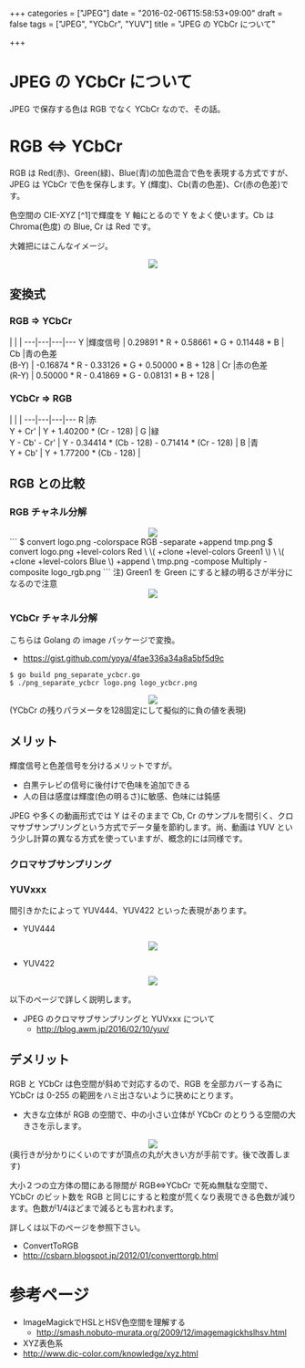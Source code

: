 +++
categories = ["JPEG"]
date = "2016-02-06T15:58:53+09:00"
draft = false
tags = ["JPEG", "YCbCr", "YUV"]
title = "JPEG の YCbCr について"

+++

# JPEG の YCbCr について

JPEG で保存する色は RGB でなく YCbCr なので、その話。

# RGB <=> YCbCr

RGB は Red(赤)、Green(緑)、Blue(青)の加色混合で色を表現する方式ですが、JPEG は YCbCr で色を保存します。Y (輝度)、Cb(青の色差)、Cr(赤の色差)です。

色空間の CIE-XYZ [^1]で輝度を Y 軸にとるので Y をよく使います。Cb は Chroma(色度) の Blue, Cr は Red です。

大雑把にはこんなイメージ。
<center> <img src="../ycbcr.jpg" /> </center>

## 変換式

### RGB => YCbCr
   |   |   | 
---|---|---|---
Y  |輝度信号            |  0.29891 * R + 0.58661 * G + 0.11448 * B |
Cb |青の色差 <br> (B-Y) | -0.16874 * R - 0.33126 * G + 0.50000 * B + 128 |
Cr |赤の色差 <br> (R-Y) |  0.50000 * R - 0.41869 * G - 0.08131 * B + 128 |

###  YCbCr => RGB
   |   |   | 
---|---|---|---
R |赤 <br> Y + Cr'       | Y + 1.40200 * (Cr - 128) |
G |緑 <br> Y - Cb' - Cr' | Y - 0.34414 * (Cb - 128) - 0.71414 * (Cr - 128) |
B |青 <br> Y + Cb'       | Y + 1.77200 * (Cb - 128) |

## RGB との比較

### RGB チャネル分解

<center> <img src="../logo.png" /> </center>
```
$ convert logo.png -colorspace RGB -separate +append tmp.png
$ convert logo.png +level-colors Red \
	\( +clone +level-colors Green1 \) \
	\( +clone +level-colors Blue \) +append \
	tmp.png -compose Multiply -composite  logo_rgb.png
```
注) Green1 を Green にすると緑の明るさが半分になるので注意
<center> <img src="../logo_rgb.png" /> </center>

### YCbCr チャネル分解

こちらは Golang の image パッケージで変換。

 * https://gist.github.com/yoya/4fae336a34a8a5bf5d9c

```
$ go build png_separate_ycbcr.go
$ ./png_separate_ycbcr logo.png logo_ycbcr.png
```
<center> <img src="../logo_ycbcr.png" /> </center>
(YCbCr の残りパラメータを128固定にして擬似的に負の値を表現)

## メリット

輝度信号と色差信号を分けるメリットですが。

 * 白黒テレビの信号に後付けで色味を追加できる
 * 人の目は感度は輝度(色の明るさ)に敏感、色味には鈍感

JPEG や多くの動画形式では Y はそのままで Cb, Cr のサンプルを間引く、クロマサブサンプリングという方式でデータ量を節約します。尚、動画は YUV という少し計算の異なる方式を使っていますが、概念的には同様です。

### クロマサブサンプリング

### YUVxxx

間引きかたによって YUV444、YUV422 といった表現があります。

* YUV444
<center> <img src="../yuv444.png" /> </center>

* YUV422
<center> <img src="../yuv422.png" /> </center>

以下のページで詳しく説明します。

 * JPEG のクロマサブサンプリングと YUVxxx について
   * http://blog.awm.jp/2016/02/10/yuv/

## デメリット

RGB と YCbCr は色空間が斜めで対応するので、RGB を全部カバーする為に YCbCr は 0-255 の範囲をハミ出さないように狭めにとります。

 * 大きな立体が RGB の空間で、中の小さい立体が YCbCr のとりうる空間の大きさを示します。
<center> <img src="../rgb2ycbcr_half.png" /> </center>
(奥行きが分かりにくいのですが頂点の丸が大きい方が手前です。後で改善します)

 大小２つの立方体の間にある隙間が RGB<=>YCbCr で死ぬ無駄な空間で、YCbCr のビット数を RGB と同じにすると粒度が荒くなり表現できる色数が減ります。色数が1/4ほどまで減るとも言われます。

詳しくは以下のページを参照下さい。

 * ConvertToRGB
  * http://csbarn.blogspot.jp/2012/01/converttorgb.html

# 参考ページ

 * ImageMagickでHSLとHSV色空間を理解する
   * http://smash.nobuto-murata.org/2009/12/imagemagickhslhsv.html
 * XYZ表色系
  * http://www.dic-color.com/knowledge/xyz.html
